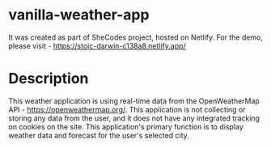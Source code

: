 # vanilla-weather-app
It was created as part of SheCodes project, hosted on Netlify. For the demo, please visit - https://stoic-darwin-c138a8.netlify.app/
# Description
This weather application is using real-time data from the OpenWeatherMap API - https://openweathermap.org/. This application is not collecting or storing any data from the user, and it does not have any integrated tracking on cookies on the site. This application's primary function is to display weather data and forecast for the user's selected city.
